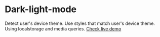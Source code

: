 # Dark-light-mode
Detect user's device theme. Use styles that match user's device theme.
Using localstorage and media queries.
[Check live demo](https://vovkanychx.github.io/Dark-light-mode)
